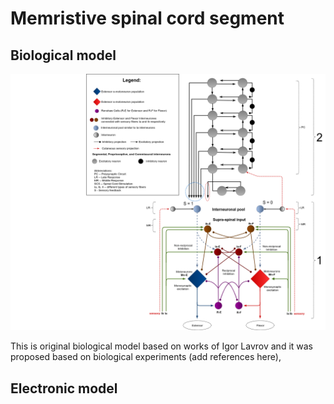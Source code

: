 # Memristive spinal cord segment 

## Biological model

![Memristive spinal cord biological model](../diagrams/spinal-cord-diagram/spinal-cord-diagram.png)

This is original biological model based on works of Igor Lavrov and it was proposed based on biological experiments (add references here), 

## Electronic model 

